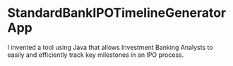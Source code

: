 # StandardBankIPOTimelineGeneratorApp
I invented a tool using Java that allows Investment Banking Analysts to easily and efficiently track key milestones in an IPO process.
